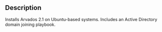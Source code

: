 ## Description
Installs Arvados 2.1 on Ubuntu-based systems. Includes an Active Directory domain joining playbook.
